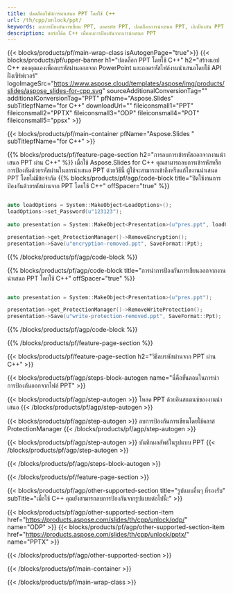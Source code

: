 ```yaml
---
title: ปลดล็อกไฟล์การนำเสนอ PPT โดยใช้ C++
url: /th/cpp/unlock/ppt/
keywords: ลบการป้องกันการเขียน PPT, ถอดรหัส PPT, ปลดล็อกการนำเสนอ PPT, เลิกป้องกัน PPT
description: ซอร์สโค้ด C++ เพื่อลบการป้องกันจากการนำเสนอ PPT
---
```


{{< blocks/products/pf/main-wrap-class isAutogenPage="true">}}
{{< blocks/products/pf/upper-banner h1="ปลดล็อก PPT โดยใช้ C++" h2="สร้างแอป C++ ของคุณเองเพื่อลบรหัสผ่านออกจาก PowerPoint และถอดรหัสไฟล์งานนำเสนอโดยใช้ API ฝั่งเซิร์ฟเวอร์" logoImageSrc="https://www.aspose.cloud/templates/aspose/img/products/slides/aspose_slides-for-cpp.svg" sourceAdditionalConversionTag="" additionalConversionTag="PPT" pfName="Aspose.Slides" subTitlepfName="for C++" downloadUrl="" fileiconsmall1="PPT" fileiconsmall2="PPTX" fileiconsmall3="ODP" fileiconsmall4="POT" fileiconsmall5="ppsx" >}}

{{< blocks/products/pf/main-container pfName="Aspose.Slides " subTitlepfName="for C++" >}}

{{% blocks/products/pf/feature-page-section  h2="การลบการเข้ารหัสออกจากงานนำเสนอ PPT ผ่าน C++" %}}
เมื่อใช้ Aspose.Slides for C++ คุณสามารถลบการเข้ารหัสหรือการป้องกันด้วยรหัสผ่านในการนำเสนอ PPT ด้วยวิธีนี้ ผู้ใช้จะสามารถเข้าถึงหรือแก้ไขงานนำเสนอ PPT โดยไม่มีข้อจำกัด
{{% blocks/products/pf/agp/code-block title="ปิดใช้งานการป้องกันด้วยรหัสผ่านจาก PPT โดยใช้ C++" offSpacer="true" %}}

```cpp

auto loadOptions = System::MakeObject<LoadOptions>();
loadOptions->set_Password(u"123123");
    
auto presentation = System::MakeObject<Presentation>(u"pres.ppt", loadOptions);

presentation->get_ProtectionManager()->RemoveEncryption();
presentation->Save(u"encryption-removed.ppt", SaveFormat::Ppt);
```

{{% /blocks/products/pf/agp/code-block %}}

{{% blocks/products/pf/agp/code-block title="การนำการป้องกันการเขียนออกจากงานนำเสนอ PPT โดยใช้ C++" offSpacer="true" %}}

```cpp

auto presentation = System::MakeObject<Presentation>(u"pres.ppt");

presentation->get_ProtectionManager()->RemoveWriteProtection();
presentation->Save(u"write-protection-removed.ppt", SaveFormat::Ppt);
```

{{% /blocks/products/pf/agp/code-block %}}

{{% /blocks/products/pf/feature-page-section %}}

{{< blocks/products/pf/feature-page-section  h2="วิธีลบรหัสผ่านจาก PPT ผ่าน C++" >}}

{{< blocks/products/pf/agp/steps-block-autogen name="นี่คือขั้นตอนในการนำการป้องกันออกจากไฟล์ PPT" >}}

{{< blocks/products/pf/agp/step-autogen >}}
โหลด PPT ด้วยอินสแตนซ์ของงานนำเสนอ
{{< /blocks/products/pf/agp/step-autogen >}}

{{< blocks/products/pf/agp/step-autogen >}}
ลบการป้องกันการเขียนโดยใช้คลาส ProtectionManager
{{< /blocks/products/pf/agp/step-autogen >}}

{{< blocks/products/pf/agp/step-autogen >}}
บันทึกผลลัพธ์ในรูปแบบ PPT
{{< /blocks/products/pf/agp/step-autogen >}}

{{< /blocks/products/pf/agp/steps-block-autogen >}}

{{< /blocks/products/pf/feature-page-section >}}

{{< blocks/products/pf/agp/other-supported-section title="รูปแบบอื่นๆ ที่รองรับ" subTitle="เมื่อใช้ C++ คุณยังสามารถลบการป้องกันจากรูปแบบต่อไปนี้:" >}}

{{< blocks/products/pf/agp/other-supported-section-item href="https://products.aspose.com/slides/th/cpp/unlock/odp/" name="ODP" >}}
{{< blocks/products/pf/agp/other-supported-section-item href="https://products.aspose.com/slides/th/cpp/unlock/pptx/" name="PPTX" >}}


{{< /blocks/products/pf/agp/other-supported-section >}}

{{< /blocks/products/pf/main-container >}}
    
{{< /blocks/products/pf/main-wrap-class >}}